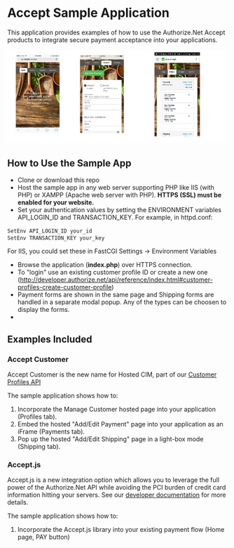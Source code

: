 # Accept Sample Application
This application provides examples of how to use the Authorize.Net Accept products to integrate secure payment acceptance into your applications.

![Accept Screenshots](screenshots/AcceptTrioScreenShots.png "Screenshots showing the Accept hosted forms.")

## How to Use the Sample App
+ Clone or download this repo
+ Host the sample app in any web server supporting PHP like IIS (with PHP) or XAMPP (Apache web server with PHP). __HTTPS (SSL) must be enabled for your website.__
+ Set your authentication values by setting the ENVIRONMENT variables API_LOGIN_ID and TRANSACTION_KEY.  For example, in httpd.conf:
````
SetEnv API_LOGIN_ID your_id
SetEnv TRANSACTION_KEY your_key
````
For IIS, you could set these in FastCGI Settings -> Environment Variables

+ Browse the application (**index.php**) over HTTPS connection.
+ To "login" use an existing customer profile ID or create a new one (http://developer.authorize.net/api/reference/index.html#customer-profiles-create-customer-profile)
+ Payment forms are shown in the same page and Shipping forms are handled in a separate  modal popup. Any of the types can be choosen to display the forms.
+ 
  
## Examples Included

### Accept Customer
Accept Customer is the new name for Hosted CIM, part of our [Customer Profiles API](http://developer.authorize.net/api/reference/features/customer_profiles.html)
  
The sample application shows how to:  
1. Incorporate the Manage Customer hosted page into your application (Profiles tab).  
2. Embed the hosted "Add/Edit Payment" page into your application as an iFrame (Payments tab).  
3. Pop up the hosted "Add/Edit Shipping" page in a light-box mode (Shipping tab).  
  
  
### Accept.js
Accept.js is a new integration option which allows you to leverage the full power of the Authorize.Net API while avoiding the PCI burden of credit card information hitting your servers.  See our [developer documentation](http://developer.authorize.net/api/reference/features/acceptjs.html) for more details.  
  
The sample application shows how to:  
1.  Incorporate the Accept.js library into your existing payment flow (Home page, PAY button)

